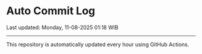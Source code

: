 # Auto Commit Log

Last updated: Monday, 11-08-2025 01:18 WIB

---

This repository is automatically updated every hour using GitHub Actions.
